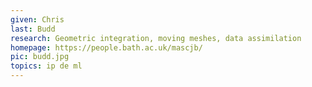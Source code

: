 ```yaml
---
given: Chris
last: Budd
research: Geometric integration, moving meshes, data assimilation
homepage: https://people.bath.ac.uk/mascjb/
pic: budd.jpg
topics: ip de ml 
---
```

